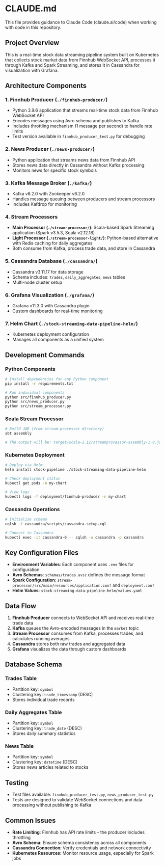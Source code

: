 # CLAUDE.md

This file provides guidance to Claude Code (claude.ai/code) when working with code in this repository.

## Project Overview

This is a real-time stock data streaming pipeline system built on Kubernetes that collects stock market data from Finnhub WebSocket API, processes it through Kafka and Spark Streaming, and stores it in Cassandra for visualization with Grafana.

## Architecture Components

### 1. Finnhub Producer (`./finnhub-producer/`)
- Python 3.9.6 application that streams real-time stock data from Finnhub WebSocket API
- Encodes messages using Avro schema and publishes to Kafka
- Includes throttling mechanism (1 message per second) to handle rate limits
- Test version available in `finnhub_producer_test.py` for debugging

### 2. News Producer (`./news-producer/`)
- Python application that streams news data from Finnhub API
- Stores news data directly in Cassandra without Kafka processing
- Monitors news for specific stock symbols

### 3. Kafka Message Broker (`./kafka/`)
- Kafka v6.2.0 with Zookeeper v6.2.0
- Handles message queuing between producers and stream processors
- Includes Kafdrop for monitoring

### 4. Stream Processors
- **Main Processor (`./stream-processor/`)**: Scala-based Spark Streaming application (Spark v3.5.3, Scala v2.12.18)
- **Light Processor (`./stream-processor-light/`)**: Python-based alternative with Redis caching for daily aggregates
- Both consume from Kafka, process trade data, and store in Cassandra

### 5. Cassandra Database (`./cassandra/`)
- Cassandra v3.11.17 for data storage
- Schema includes: `trades`, `daily_aggregates`, `news` tables
- Multi-node cluster setup

### 6. Grafana Visualization (`./grafana/`)
- Grafana v11.3.0 with Cassandra plugin
- Custom dashboards for real-time monitoring

### 7. Helm Chart (`./stock-streaming-data-pipeline-helm/`)
- Kubernetes deployment configuration
- Manages all components as a unified system

## Development Commands

### Python Components
```bash
# Install dependencies for any Python component
pip install -r requirements.txt

# Run individual components
python src/finnhub_producer.py
python src/news_producer.py  
python src/stream_processor.py
```

### Scala Stream Processor
```bash
# Build JAR (from stream-processor directory)
sbt assembly

# The output will be: target/scala-2.12/streamprocessor-assembly-1.0.jar
```

### Kubernetes Deployment
```bash
# Deploy via Helm
helm install stock-pipeline ./stock-streaming-data-pipeline-helm

# Check deployment status
kubectl get pods -n my-chart

# View logs
kubectl logs -f deployment/finnhub-producer -n my-chart
```

### Cassandra Operations
```bash
# Initialize schema
cqlsh -f cassandra/scripts/cassandra-setup.cql

# Connect to Cassandra
kubectl exec -it cassandra-0 -- cqlsh -u cassandra -p cassandra
```

## Key Configuration Files

- **Environment Variables**: Each component uses `.env` files for configuration
- **Avro Schemas**: `schemas/trades.avsc` defines the message format
- **Spark Configuration**: `stream-processor/src/main/resources/application.conf` and `deployment.conf`
- **Helm Values**: `stock-streaming-data-pipeline-helm/values.yaml`

## Data Flow

1. **Finnhub Producer** connects to WebSocket API and receives real-time trade data
2. **Kafka** queues the Avro-encoded messages in the `market` topic
3. **Stream Processor** consumes from Kafka, processes trades, and calculates running averages
4. **Cassandra** stores both raw trades and aggregated data
5. **Grafana** visualizes the data through custom dashboards

## Database Schema

### Trades Table
- Partition key: `symbol`
- Clustering key: `trade_timestamp` (DESC)
- Stores individual trade records

### Daily Aggregates Table  
- Partition key: `symbol`
- Clustering key: `trade_date` (DESC)
- Stores daily summary statistics

### News Table
- Partition key: `symbol`
- Clustering key: `datetime` (DESC)
- Stores news articles related to stocks

## Testing

- Test files available: `finnhub_producer_test.py`, `news_producer_test.py`
- Tests are designed to validate WebSocket connections and data processing without publishing to Kafka

## Common Issues

- **Rate Limiting**: Finnhub has API rate limits - the producer includes throttling
- **Avro Schema**: Ensure schema consistency across all components
- **Cassandra Connection**: Verify credentials and network connectivity
- **Kubernetes Resources**: Monitor resource usage, especially for Spark jobs